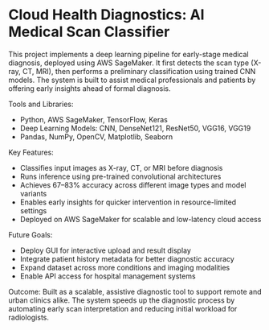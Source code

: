 # Cloud Health Diagnostics: AI Medical Scan Classifier
This project implements a deep learning pipeline for early-stage medical diagnosis, deployed using AWS SageMaker. It first detects the scan type (X-ray, CT, MRI), then performs a preliminary classification using trained CNN models. The system is built to assist medical professionals and patients by offering early insights ahead of formal diagnosis.

Tools and Libraries:
- Python, AWS SageMaker, TensorFlow, Keras
- Deep Learning Models: CNN, DenseNet121, ResNet50, VGG16, VGG19
- Pandas, NumPy, OpenCV, Matplotlib, Seaborn

Key Features:
- Classifies input images as X-ray, CT, or MRI before diagnosis
- Runs inference using pre-trained convolutional architectures
- Achieves 67–83% accuracy across different image types and model variants
- Enables early insights for quicker intervention in resource-limited settings
- Deployed on AWS SageMaker for scalable and low-latency cloud access

Future Goals:
- Deploy GUI for interactive upload and result display
- Integrate patient history metadata for better diagnostic accuracy
- Expand dataset across more conditions and imaging modalities
- Enable API access for hospital management systems

Outcome:
Built as a scalable, assistive diagnostic tool to support remote and urban clinics alike. The system speeds up the diagnostic process by automating early scan interpretation and reducing initial workload for radiologists.

